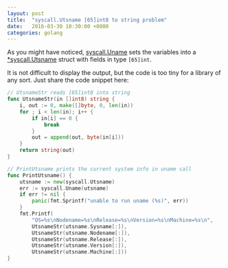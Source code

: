 ```yaml
---
layout: post
title:  "syscall.Utsname [65]int8 to string problem"
date:   2016-03-30 10:30:00 +0800
categories: golang
---
```


As you might have noticed, [syscall.Uname](https://golang.org/pkg/syscall/#Uname)
sets the variables into a [*syscall.Utsname](https://golang.org/pkg/syscall/#Utsname)
struct with fields in type `[65]int`.

It is not difficult to display the output, but the code is too tiny for a
library of any sort. Just share the code snippet here:

```go
// UtsnameStr reads [65]int8 into string
func UtsnameStr(in []int8) string {
	i, out := 0, make([]byte, 0, len(in))
	for ; i < len(in); i++ {
		if in[i] == 0 {
			break
		}
		out = append(out, byte(in[i]))
	}
	return string(out)
}

// PrintUtsname prints the current system info in uname call
func PrintUtsname() {
	utsname := new(syscall.Utsname)
	err := syscall.Uname(utsname)
	if err != nil {
		panic(fmt.Sprintf("unable to run uname (%s)", err))
	}
	fmt.Printf(
		"OS=%s\nNodename=%s\nRelease=%s\nVersion=%s\nMachine=%s\n",
		UtsnameStr(utsname.Sysname[:]),
		UtsnameStr(utsname.Nodename[:]),
		UtsnameStr(utsname.Release[:]),
		UtsnameStr(utsname.Version[:]),
		UtsnameStr(utsname.Machine[:]))
}
```
